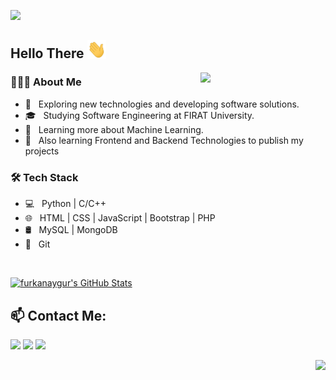 ![](https://komarev.com/ghpvc/?username=your-github-furkanaygur&color=blue)
<h2> Hello There <img src="https://raw.githubusercontent.com/ABSphreak/ABSphreak/master/gifs/Hi.gif" width="30px"></h2>

<img align="right" src="https://github.com/rajput2107/rajput2107/blob/master/Assets/Developer.gif" width='200'/>

<h3> 👨🏻‍💻 About Me </h3>

- 🤔 &nbsp; Exploring new technologies and developing software solutions.
- 🎓 &nbsp; Studying Software Engineering at FIRAT University.
- 🌱 &nbsp; Learning more about Machine Learning.
- 🌱 &nbsp; Also learning Frontend and Backend Technologies to publish my projects 

<h3>🛠 Tech Stack</h3>

- 💻 &nbsp; Python | C/C++ 
- 🌐 &nbsp; HTML | CSS | JavaScript | Bootstrap | PHP
- 🛢 &nbsp; MySQL | MongoDB
- 🔧 &nbsp; Git 

<br/>

[![furkanaygur's GitHub Stats](https://github-readme-stats.vercel.app/api?username=furkanaygur&show_icons=true&theme=tokyonight)](https://github.com/furkanaygur)

## :mailbox: Contact Me:

[<img src="https://cdn3.iconfinder.com/data/icons/colorful-guache-social-media-logos-1/159/social-media_gmail-64.png"/>](mailto:furkan.aygur.1@gmail.com)
[<img target="_blank" src="https://cdn4.iconfinder.com/data/icons/colorful-guache-social-media-logos-1/159/social-media_linkedin-64.png"/>](https://www.linkedin.com/in/furkanaygur/)
[<img target="_blank" src="https://cdn3.iconfinder.com/data/icons/colorful-guache-social-media-logos-1/159/social-media_web-64.png"/>](https://furkanaygur.netlify.app)

<p align="left"> 
  <a  href ="https://www.codewars.com/users/furkanaygur"> <img align="right" src="https://www.codewars.com/users/furkanaygur/badges/micro"><a/>
</p>

